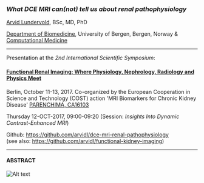 ### *What DCE MRI can(not) tell us about renal pathophysiology* 


[Arvid Lundervold](http://www.uib.no/en/persons/Arvid.Lundervold), BSc, MD, PhD

[Department of Biomedicine](http://www.uib.no/en/biomedisin), University of Bergen, Bergen, Norway & [Computational Medicine](http://computationalmedicine.no)

---

Presentation at the *2nd International Scientific Symposium*:
#### [Functional Renal Imaging: Where Physiology, Nephrology, Radiology and Physics Meet](https://www.mdc-berlin.de/renal)

Berlin, October 11-13, 2017. Co-organized by the European Cooperation in Science and Technology (COST) action 'MRI Biomarkers for Chronic Kidney Disease' [PARENCHIMA, CA16103](http://www.cost.eu/COST_Actions/ca/CA16103) 

Thursday 12-OCT-2017, 09:00-09:20  (Session: *Insights Into Dynamic Contrast-Enhanced MRI*)

Github: https://github.com/arvidl/dce-mri-renal-pathophysiology  
(see also: https://github.com/arvidl/functional-kidney-imaging)

---

#### ABSTRACT

![Alt text](presentation/slide1.-png?raw=true "Title")
